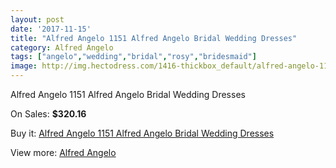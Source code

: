 ```yaml
---
layout: post
date: '2017-11-15'
title: "Alfred Angelo 1151 Alfred Angelo Bridal Wedding Dresses"
category: Alfred Angelo
tags: ["angelo","wedding","bridal","rosy","bridesmaid"]
image: http://img.hectodress.com/1416-thickbox_default/alfred-angelo-1151-alfred-angelo-bridal-wedding-dresses.jpg
---
```

Alfred Angelo 1151 Alfred Angelo Bridal Wedding Dresses

On Sales: **$320.16**
<a href="https://www.hectodress.com/alfred-angelo/866-alfred-angelo-1151-alfred-angelo-bridal-wedding-dresses.html"><amp-img layout="responsive" width="600" height="600" src="//img.hectodress.com/1416-thickbox_default/alfred-angelo-1151-alfred-angelo-bridal-wedding-dresses.jpg" alt="Alfred Angelo 1151 Alfred Angelo Bridal Wedding Dresses 0" /></a>
<a href="https://www.hectodress.com/alfred-angelo/866-alfred-angelo-1151-alfred-angelo-bridal-wedding-dresses.html"><amp-img layout="responsive" width="600" height="600" src="//img.hectodress.com/1418-thickbox_default/alfred-angelo-1151-alfred-angelo-bridal-wedding-dresses.jpg" alt="Alfred Angelo 1151 Alfred Angelo Bridal Wedding Dresses 1" /></a>
<a href="https://www.hectodress.com/alfred-angelo/866-alfred-angelo-1151-alfred-angelo-bridal-wedding-dresses.html"><amp-img layout="responsive" width="600" height="600" src="//img.hectodress.com/1417-thickbox_default/alfred-angelo-1151-alfred-angelo-bridal-wedding-dresses.jpg" alt="Alfred Angelo 1151 Alfred Angelo Bridal Wedding Dresses 2" /></a>

Buy it: [Alfred Angelo 1151 Alfred Angelo Bridal Wedding Dresses](https://www.hectodress.com/alfred-angelo/866-alfred-angelo-1151-alfred-angelo-bridal-wedding-dresses.html "Alfred Angelo 1151 Alfred Angelo Bridal Wedding Dresses")

View more: [Alfred Angelo](https://www.hectodress.com/12-alfred-angelo "Alfred Angelo")